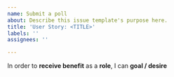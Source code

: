 ```yaml
---
name: Submit a poll
about: Describe this issue template's purpose here.
title: 'User Story: <TITLE>'
labels: ''
assignees: ''

---
```


In order to **receive benefit** as a **role**, I can **goal / desire**
